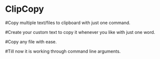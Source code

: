 # ClipCopy


#Copy multiple text/files to clipboard with just one command.

#Create your custom text to copy it whenever you like with just one word.

#Copy any file with ease.

#Till now it is working through command line arguments.
